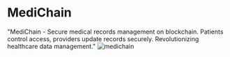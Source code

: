 # MediChain
"MediChain - Secure medical records management on blockchain. Patients control access, providers update records securely. Revolutionizing healthcare data management."
![medichain](https://github.com/Steiner-254/MediChain/assets/70921705/94251bd7-c21c-4ce5-8e0c-bc5199bb1ef5)
